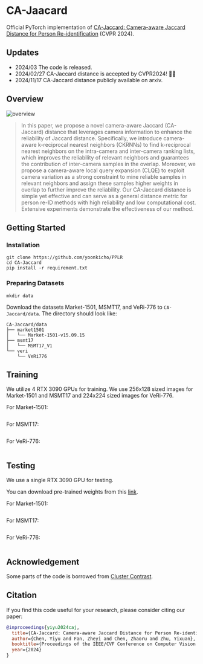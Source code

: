 # CA-Jaacard

Official PyTorch implementation of [CA-Jaccard: Camera-aware Jaccard Distance for Person Re-identification](https://arxiv.org/abs/2311.10605) (CVPR 2024).

## Updates
- 2024/03 The code is released.
- 2024/02/27 CA-Jaccard distance is accepted by CVPR2024! 🎉🎉
- 2024/11/17 CA-Jaccard distance publicly available on arxiv.

## Overview

![overview]()
>In this paper, we propose a novel camera-aware Jaccard (CA-Jaccard) distance that leverages camera information to enhance the reliability of Jaccard distance. 
Specifically, we introduce camera-aware k-reciprocal nearest neighbors (CKRNNs) to find k-reciprocal nearest neighbors on the intra-camera and inter-camera ranking lists, which improves the reliability of relevant neighbors and guarantees the contribution of inter-camera samples in the overlap. Moreover, we propose a camera-aware local query expansion (CLQE) to exploit camera variation as a strong constraint to mine reliable samples in relevant neighbors and assign these samples higher weights in overlap to further improve the reliability. Our CA-Jaccard distance is simple yet effective and can serve as a general distance metric for person re-ID methods with high reliability and low computational cost. Extensive experiments demonstrate the effectiveness of our method.

## Getting Started

### Installation

```shell
git clone https://github.com/yoonkicho/PPLR
cd CA-Jaccard
pip install -r requirement.txt
```

### Preparing Datasets

```shell
mkdir data
```

Download the datasets Market-1501, MSMT17, and VeRi-776 to `CA-Jaccard/data`.
The directory should look like:

```
CA-Jaccard/data
├── market1501
│   └── Market-1501-v15.09.15
├── msmt17
│   └── MSMT17_V1
└── veri
    └── VeRi776
```

## Training

We utilize 4 RTX 3090 GPUs for training.
We use 256x128 sized images for Market-1501 and MSMT17 and 224x224 sized images for VeRi-776.

For Market-1501:

```

```

For MSMT17:

```

```

For VeRi-776:

```

```

## Testing 

We use a single RTX 3090 GPU for testing.

You can download pre-trained weights from this [link](https://drive.google.com/drive/folders/1m5wDOJG7qk62PjkoOpTspNmk0nhLc4Vi?usp=sharing).

For Market-1501:

```

```

For MSMT17:

```

```

For VeRi-776:

```

```

## Acknowledgement

Some parts of the code is borrowed from [Cluster Contrast]([https://github.com/yxgeee/SpCL](https://github.com/alibaba/cluster-contrast-reid)).

## Citation

If you find this code useful for your research, please consider citing our paper:

````BibTex
@inproceedings{yiyu2024caj,
  title={CA-Jaccard: Camera-aware Jaccard Distance for Person Re-identification},
  author={Chen, Yiyu and Fan, Zheyi and Chen, Zhaoru and Zhu, Yixuan},
  booktitle={Proceedings of the IEEE/CVF Conference on Computer Vision and Pattern Recognition},
  year={2024}
}
````
